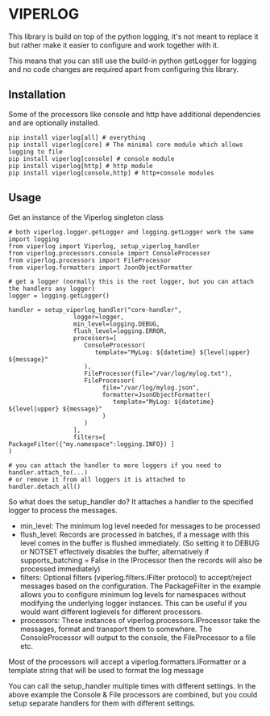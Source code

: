 # VIPERLOG

This library is build on top of the python logging, 
it's not meant to replace it but rather make it easier to configure
and work together with it.  

This means that you can still use the build-in python getLogger for logging and no code changes are required apart from configuring this library.

## Installation
Some of the processors like console and http have additional dependencies
and are optionally installed. 

    pip install viperlog[all] # everything
    pip install viperlog[core] # The minimal core module which allows logging to file
    pip install viperlog[console] # console module
    pip install viperlog[http] # http module
    pip install viperlog[console,http] # http+console modules




## Usage

Get an instance of the Viperlog singleton class
    
    # both viperlog.logger.getLogger and logging.getLogger work the same
    import logging
    from viperlog import Viperlog, setup_viperlog_handler
    from viperlog.processors.console import ConsoleProcessor
    from viperlog.processors import FileProcessor
    from viperlog.formatters import JsonObjectFormatter
    
    # get a logger (normally this is the root logger, but you can attach the handlers any logger)
    logger = logging.getLogger()
        
    handler = setup_viperlog_handler("core-handler", 
                      logger=logger, 
                      min_level=logging.DEBUG, 
                      flush_level=logging.ERROR, 
                      processors=[
                         ConsoleProcessor(
                            template="MyLog: ${datetime} ${level|upper} ${message}"
                         ),
                         FileProcessor(file="/var/log/mylog.txt"),
                         FileProcessor(
                              file="/var/log/mylog.json",
                              formatter=JsonObjectFormatter(
                                 template="MyLog: ${datetime} ${level|upper} ${message}"
                              )
                         )
                      ], 
                      filters=[ PackageFilter({"my.namespace":logging.INFO}) ]
    )
    
    # you can attach the handler to more loggers if you need to
    handler.attach_to(...)
    # or remove it from all loggers it is attached to
    handler.detach_all()
So what does the setup_handler do?
It attaches a handler to the specified logger to process the messages.
- min_level: The minimum log level needed for messages to be processed
- flush_level: Records are processed in batches, if a message with this level comes in the buffer is flushed immediately. (So setting it to DEBUG or NOTSET effectively disables the buffer, alternatively if supports_batching = False in the IProcessor then the records will also be processed immediately)
- filters: Optional filters (viperlog.filters.IFilter protocol) to accept/reject messages based on the configuration. The PackageFilter in the example allows you to configure minimum log levels for namespaces without modifying the underlying logger instances. This can be useful if you would want different loglevels for different processors.
- processors: These instances of viperlog.processors.IProcessor take the messages, format and transport them to somewhere. The ConsoleProcessor will output to the console, the FileProcessor to a file etc.  

Most of the processors will accept a viperlog.formatters.IFormatter or a template string that will be used to format the log message 


You can call the setup_handler multiple times with different settings. In the above example the Console & File processors are combined, 
but you could setup separate handlers for them with different settings.


